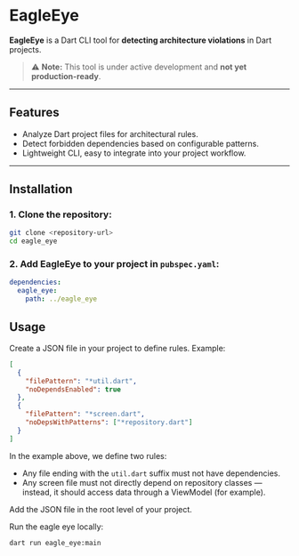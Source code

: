 # EagleEye

**EagleEye** is a Dart CLI tool for **detecting architecture violations** in Dart projects.  

> ⚠️ **Note:** This tool is under active development and **not yet production-ready**.

---

## Features

- Analyze Dart project files for architectural rules.
- Detect forbidden dependencies based on configurable patterns.
- Lightweight CLI, easy to integrate into your project workflow.

---

## Installation

### 1. Clone the repository:

```bash
git clone <repository-url>
cd eagle_eye
```

### 2. Add EagleEye to your project in `pubspec.yaml`:

```yaml
dependencies:
  eagle_eye:
    path: ../eagle_eye
```

## Usage

Create a JSON file in your project to define rules. Example:

```json
[
  {
    "filePattern": "*util.dart",
    "noDependsEnabled": true
  },
  {
    "filePattern": "*screen.dart",
    "noDepsWithPatterns": ["*repository.dart"]
  }
]
```

In the example above, we define two rules:
- Any file ending with the `util.dart` suffix must not have dependencies.
- Any screen file must not directly depend on repository classes — instead, it should access data through a ViewModel (for example).

Add the JSON file in the root level of your project.

Run the eagle eye locally:

```sh
dart run eagle_eye:main
```

